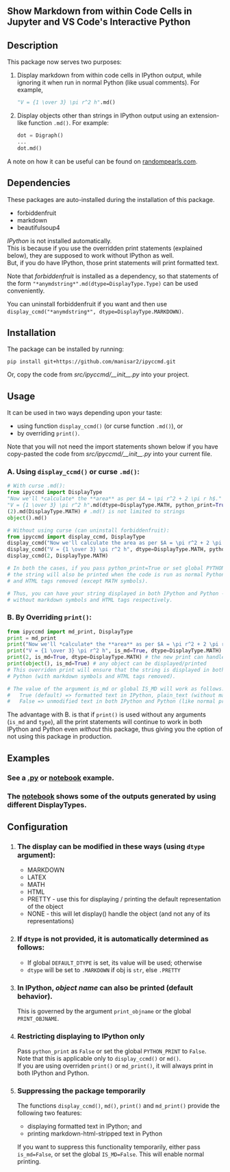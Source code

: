 ## Show Markdown from within Code Cells in Jupyter and VS Code's Interactive Python

## Description
This package now serves two purposes:
1. Display markdown from within code cells in IPython output, while ignoring it when run in normal Python (like usual comments). For example, 
   ```python
   "V = {1 \over 3} \pi r^2 h".md()
   ```
2. Display objects other than strings in IPython output using an extension-like function `.md()`. For example:
   ```python
   dot = Digraph()
   ...
   dot.md()
   ```

A note on how it can be useful can be found on [randompearls.com](https://randompearls.com/science-and-technology/information-technology/coding-and-development-reference-and-tools/show-markdown-within-code-cells-jupyter-and-vs-code-interactive-python/).

## Dependencies
These packages are auto-installed during the installation of this package.
* forbiddenfruit
* markdown
* beautifulsoup4

*IPython* is not installed automatically.<br>
This is because if you use the overridden print statements (explained below), they are supposed to work without IPython as well.<br>
But, if you do have IPython, those print statements will print formatted text.

Note that *forbiddenfruit* is installed as a dependency, so that statements of the form `"*anymdstring*".md(dtype=DisplayType.Type)` can be used conveniently.<br>

You can uninstall forbiddenfruit if you want and then use `display_ccmd("*anymdstring*", dtype=DisplayType.MARKDOWN)`.

## Installation
The package can be installed by running:
```shell
pip install git+https://github.com/manisar2/ipyccmd.git
```
Or, copy the code from *src/ipyccmd/\_\_init\_\_.py* into your project.

## Usage
It can be used in two ways depending upon your taste:
* using function `display_ccmd()` (or curse function `.md()`), or 
* by overriding `print()`.

Note that you will not need the import statements shown below if you have copy-pasted the code from *src/ipyccmd/\_\_init\_\_.py* into your current file.

### A. Using `display_ccmd()` or curse `.md()`:
```python
# With curse .md():
from ipyccmd import DisplayType
"Now we'll *calculate* the **area** as per $A = \pi r^2 + 2 \pi r h$.".md()
"V = {1 \over 3} \pi r^2 h".md(dtype=DisplayType.MATH, python_print=True)
(2).md(DisplayType.MATH) # .md() is not limited to strings
object().md()

# Without using curse (can uninstall forbiddenfruit):
from ipyccmd import display_ccmd, DisplayType
display_ccmd("Now we'll calculate the area as per $A = \pi r^2 + 2 \pi r h$.")
display_ccmd("V = {1 \over 3} \pi r^2 h", dtype=DisplayType.MATH, python_print=True)
display_ccmd(2, DisplayType.MATH)

# In both the cases, if you pass python_print=True or set global PYTHON_PRINT=True (default),
# the string will also be printed when the code is run as normal Python - with markdown symbols
# and HTML tags removed (except MATH symbols).

# Thus, you can have your string displayed in both IPython and Python - with formatting, and
# without markdown symbols and HTML tags respectively.
```
### B. By Overriding `print()`:
```python
from ipyccmd import md_print, DisplayType
print = md_print
print("Now we'll *calculate* the **area** as per $A = \pi r^2 + 2 \pi r h$.")
print("V = {1 \over 3} \pi r^2 h", is_md=True, dtype=DisplayType.MATH)
print(2, is_md=True, dtype=DisplayType.MATH) # the new print can handle other objects as well
print(object(), is_md=True) # any object can be displayed/printed
# This overriden print will ensure that the string is displayed in both IPython (formatted) and
# Python (with markdown symbols and HTML tags removed).

# The value of the argument is_md or global IS_MD will work as follows:
#   True (default) => formatted text in IPython, plain_text (without markdown symbols and HTML tags) in Python
#   False => unmodified text in both IPython and Python (like normal print)
```

The advantage with B. is that if `print()` is used without any arguments (`is_md` and `type`), all the print statements will continue to work in both IPython and Python even *without* this package, thus giving you the option of not using this package in production.

## Examples
### See a [.py](example/example.py) or [notebook](example/example.ipynb) example.
### The [notebook](example/example.ipynb) shows some of the outputs generated by using different DisplayTypes. 

## Configuration
1. ### The display can be modified in these ways (using `dtype` argument):
    * MARKDOWN
    * LATEX
    * MATH
    * HTML
    * PRETTY - use this for displaying / printing the default representation of the object
    * NONE - this will let display() handle the object (and not any of its representations)

2. ### If `dtype` is not provided, it is automatically determined as follows:<br>
   - If global `DEFAULT_DTYPE` is set, its value will be used; otherwise
   - `dtype` will be set to `.MARKDOWN` if obj is `str`, else `.PRETTY`
   
3. ### In IPython, *object name* can also be printed (default behavior).<br>
   This is governed by the argument `print_objname` or the global `PRINT_OBJNAME`.

4. ### Restricting displaying to IPython only
   Pass `python_print` as `False` or set the global `PYTHON_PRINT` to `False`.<br>
   Note that this is applicable only to `display_ccmd()` or `md()`.<br>
   If you are using overriden `print()` or `md_print()`, it will always print in both IPython and Python.

5. ### Suppressing the package temporarily
   The functions `display_ccmd()`, `md()`, `print()` and `md_print()` provide the following two features:
    - displaying formatted text in IPython; and 
    - printing markdown-html-stripped text in Python

   If you want to suppress this functionality temporarily, either pass `is_md=False`, or set the global `IS_MD=False`. This will enable normal printing.
   